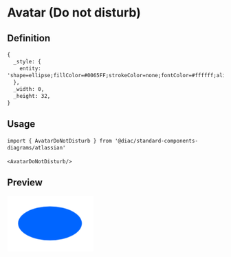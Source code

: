 # Avatar (Do not disturb)

## Definition

```
{
  _style: { 
    entity: 'shape=ellipse;fillColor=#0065FF;strokeColor=none;fontColor=#ffffff;align=center;verticalAlign=middle;whiteSpace=wrap;fontSize=17;fontStyle=1;html=1;sketch=0;',
  },
  _width: 0,
  _height: 32,
}
```

## Usage

```
import { AvatarDoNotDisturb } from '@diac/standard-components-diagrams/atlassian'

<AvatarDoNotDisturb/>
```

## Preview

<img src="./avatar-do-not-disturb.png" width="200"/>
